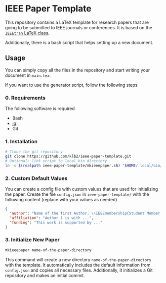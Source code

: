 # IEEE Paper Template

This repository contains a LaTeX template for research papers that are going to
be submitted to IEEE journals or conferences.
It is based on the [`IEEEtran` LaTeX
class](http://mirrors.ctan.org/macros/latex/contrib/IEEEtran/IEEEtran_HOWTO.pdf).

Additionally, there is a bash script that helps setting up a new document.

## Usage
You can simply copy all the files in the repository and start writing your
document in `main.tex`.

If you want to use the generator script, follow the following steps

### 0. Requirements
The following software is required
- Bash
- [jq](https://stedolan.github.io/jq/)
- Git

### 1. Installation
```bash
# Clone the git repository
git clone https://github.com/klb2/ieee-paper-template.git
# Optional: link script to local bin directory
ln -s $(realpath ieee-paper-template/mkieeepaper.sh) "$HOME/.local/bin/"
```

### 2. Custom Default Values
You can create a config file with custom values that are used for initializing
the paper.
Create the file `config.json` in `ieee-paper-template/` with the following
content (replace with your values as needed)
```json
{
  "author": "Name of the first Author, \\IEEEmembership{Student Member, IEEE} and Second Author, \\IEEEmembership{Senior Member, IEEE}",
  "affiliation": "Author 1 is with ...",
  "funding": "This work is supported by ..."
}
```

### 3. Initialize New Paper
```bash
mkieeepaper name-of-the-paper-directory
```
This command will create a new directory `name-of-the-paper-directory` with the
template.
It automatically includes the default information from `config.json` and copies
all necessary files.
Additionally, it initializes a Git repository and makes an initial commit.
